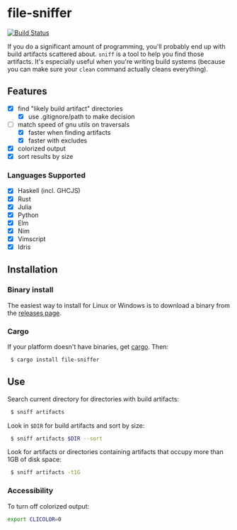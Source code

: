 # file-sniffer

[![Build Status](https://travis-ci.org/vmchale/file-sniffer.svg?branch=master)](https://travis-ci.org/vmchale/file-sniffer)

If you do a significant amount of programming, you'll probably end up with
build artifacts scattered about. `sniff` is a tool to help you find those
artifacts. It's especially useful when you're writing build systems
(because you can make sure your `clean` command actually cleans everything).

## Features

  - [x] find "likely build artifact" directories
    - [x] use .gitignore/path to make decision
  - [ ] match speed of gnu utils on traversals
    - [x] faster when finding artifacts
    - [x] faster with excludes
  - [x] colorized output
  - [x] sort results by size

### Languages Supported

  - [x] Haskell (incl. GHCJS)
  - [x] Rust
  - [x] Julia
  - [x] Python
  - [x] Elm
  - [x] Nim
  - [x] Vimscript
  - [x] Idris

## Installation

### Binary install

The easiest way to install for Linux or Windows is to download a binary from the [releases
page](https://github.com/vmchale/file-sniffer/releases).

### Cargo

If your platform doesn't have binaries, get [cargo](https://rustup.rs/). Then:

```bash
 $ cargo install file-sniffer
```

## Use

Search current directory for directories with build artifacts:

```bash
 $ sniff artifacts
```

Look in `$DIR` for build artifacts and sort by size:

```bash
 $ sniff artifacts $DIR --sort
```

Look for artifacts or directories containing artifacts that occupy more than 1GB of disk space:


```bash
 $ sniff artifacts -t1G
```

### Accessibility

To turn off colorized output:

```bash
export CLICOLOR=0
```
